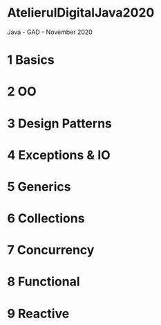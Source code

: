 # AtelierulDigitalJava2020
Java - GAD - November 2020

# 1 Basics
# 2 OO
# 3 Design Patterns
# 4 Exceptions & IO
# 5 Generics
# 6 Collections
# 7 Concurrency
# 8 Functional
# 9 Reactive

